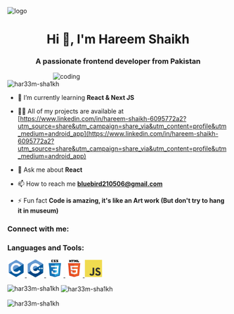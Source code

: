 ![logo](https://github.com/Har33m-Sha1kh/Har33m-Sha1kh/blob/main/githubBanner.png)
<h1 align="center">Hi 👋, I'm Hareem Shaikh</h1>
<h3 align="center">A passionate frontend developer from Pakistan</h3>
<img align="right" alt="coding" width="400" src="https://onlinegiftools.com/images/examples-onlinegiftools/jump-hello-transparent.gif">
<p align="left"> <img src="https://komarev.com/ghpvc/?username=har33m-sha1kh&label=Profile%20views&color=0e75b6&style=flat" alt="har33m-sha1kh" /> </p>

- 🌱 I’m currently learning **React & Next JS**

- 👨‍💻 All of my projects are available at [https://www.linkedin.com/in/hareem-shaikh-6095772a2?utm_source=share&utm_campaign=share_via&utm_content=profile&utm_medium=android_app](https://www.linkedin.com/in/hareem-shaikh-6095772a2?utm_source=share&utm_campaign=share_via&utm_content=profile&utm_medium=android_app)

- 💬 Ask me about **React**

- 📫 How to reach me **bluebird210506@gmail.com**

- ⚡ Fun fact **Code is amazing, it's like an Art work (But don't try to hang it in museum)**

<h3 align="left">Connect with me:</h3>
<p align="left">
</p>

<h3 align="left">Languages and Tools:</h3>
<p align="left"> <a href="https://www.cprogramming.com/" target="_blank" rel="noreferrer"> <img src="https://raw.githubusercontent.com/devicons/devicon/master/icons/c/c-original.svg" alt="c" width="40" height="40"/> </a> <a href="https://www.w3schools.com/cpp/" target="_blank" rel="noreferrer"> <img src="https://raw.githubusercontent.com/devicons/devicon/master/icons/cplusplus/cplusplus-original.svg" alt="cplusplus" width="40" height="40"/> </a> <a href="https://www.w3schools.com/css/" target="_blank" rel="noreferrer"> <img src="https://raw.githubusercontent.com/devicons/devicon/master/icons/css3/css3-original-wordmark.svg" alt="css3" width="40" height="40"/> </a> <a href="https://www.w3.org/html/" target="_blank" rel="noreferrer"> <img src="https://raw.githubusercontent.com/devicons/devicon/master/icons/html5/html5-original-wordmark.svg" alt="html5" width="40" height="40"/> </a> <a href="https://developer.mozilla.org/en-US/docs/Web/JavaScript" target="_blank" rel="noreferrer"> <img src="https://raw.githubusercontent.com/devicons/devicon/master/icons/javascript/javascript-original.svg" alt="javascript" width="40" height="40"/> </a> </p>

<p><img align="left" src="https://github-readme-stats.vercel.app/api/top-langs?username=har33m-sha1kh&show_icons=true&locale=en&layout=compact" alt="har33m-sha1kh" /></p>

<p>&nbsp;<img align="center" src="https://github-readme-stats.vercel.app/api?username=har33m-sha1kh&show_icons=true&locale=en" alt="har33m-sha1kh" /></p>

<p><img align="center" src="https://github-readme-streak-stats.herokuapp.com/?user=har33m-sha1kh&" alt="har33m-sha1kh" /></p>

